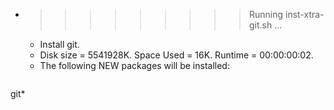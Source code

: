 * >>>>>>>>> Running inst-xtra-git.sh ...
  * Install git.
  * Disk size = 5541928K. Space Used = 16K. Runtime = 00:00:00:02.
  * The following NEW packages will be installed:
  ```bash
git*
  ```
